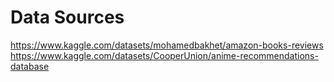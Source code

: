 # Data Sources
https://www.kaggle.com/datasets/mohamedbakhet/amazon-books-reviews
https://www.kaggle.com/datasets/CooperUnion/anime-recommendations-database 
